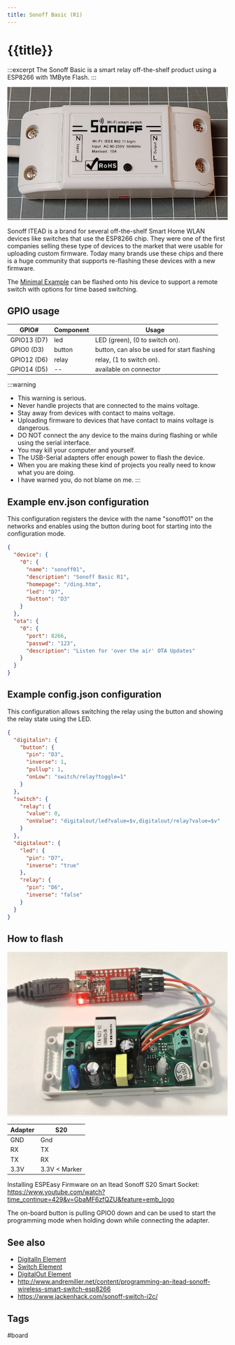 ```yaml
---
title: Sonoff Basic (R1)
---
```


# {{title}}

:::excerpt
The Sonoff Basic is a smart relay off-the-shelf product using a ESP8266 with 1MByte Flash.
:::

![Sonoff Basic](/boards/sonoffbasic.jpg "w200")

Sonoff ITEAD is a brand for several off-the-shelf Smart Home WLAN devices like switches that use the ESP8266 chip.
They were one of the first companies selling these type of devices to the market that were usable for uploading custom firmware.
Today many brands use these chips and there is a huge community that supports re-flashing these devices with a new firmware.

The [Minimal Example](/examples/minimal.md) can be flashed onto his device to support a remote switch
with options for time based switching.

## GPIO usage

| GPIO#       | Component | Usage                                       |
| ----------- | --------- | ------------------------------------------- |
| GPIO13 (D7) | led       | LED (green), (0 to switch on).              |
| GPIO0 (D3)  | button    | button, can also be used for start flashing |
| GPIO12 (D6) | relay     | relay, (1 to switch on).                    |
| GPIO14 (D5) | --        | available on connector                      |

:::warning

- This warning is serious.
- Never handle projects that are connected to the mains voltage.
- Stay away from devices with contact to mains voltage.
- Uploading firmware to devices that have contact to mains voltage is dangerous.
- DO NOT connect the any device to the mains during flashing or while using the serial interface.
- You may kill your computer and yourself.
- The USB-Serial adapters offer enough power to flash the device.
- When you are making these kind of projects you really need to know what you are doing.
- I have warned you, do not blame on me.
  :::

## Example env.json configuration

This configuration registers the device with the name "sonoff01" on the networks and enables using the button during boot for starting into the configuration mode.

``` json
{
  "device": {
    "0": {
      "name": "sonoff01",
      "description": "Sonoff Basic R1",
      "homepage": "/ding.htm",
      "led": "D7",
      "button": "D3"
    }
  },
  "ota": {
    "0": {
      "port": 8266,
      "passwd": "123",
      "description": "Listen for 'over the air' OTA Updates"
    }
  }
}
```

## Example config.json configuration

This configuration allows switching the relay using the button and showing the relay state using the LED.

``` json
{
  "digitalin": {
    "button": {
      "pin": "D3",
      "inverse": 1,
      "pullup": 1,
      "onLow": "switch/relay?toggle=1"
    }
  },
  "switch": {
    "relay": {
      "value": 0,
      "onValue": "digitalout/led?value=$v,digitalout/relay?value=$v"
    }
  },
  "digitalout": {
    "led": {
      "pin": "D7",
      "inverse": "true"
    },
    "relay": {
      "pin": "D6",
      "inverse": "false"
    }
  }
}
```

## How to flash

![Sonoff Basic Flash](/boards/sonoffflash.jpg "w200")

| Adapter | S20           |
| ------- | ------------- |
| GND     | Gnd           |
| RX      | TX            |
| TX      | RX            |
| 3.3V    | 3.3V < Marker |

Installing ESPEasy Firmware on an Itead Sonoff S20 Smart Socket: <https://www.youtube.com/watch?time_continue=429&v=GbaMF6zfQZU&feature=emb_logo>

The on-board button is pulling GPIO0 down and can be used to start the programming mode when holding down while connecting the adapter.


## See also

- [DigitalIn Element](/elements/digitalin.md)
- [Switch Element](/elements/switch.md)
- [DigitalOut Element](/elements/digitalout.md)
- <http://www.andremiller.net/content/programming-an-itead-sonoff-wireless-smart-switch-esp8266>
- <https://www.jackenhack.com/sonoff-switch-i2c/>


## Tags

#board
